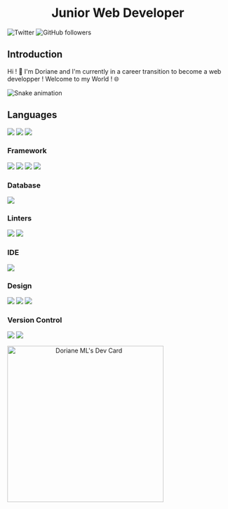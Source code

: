 <h1 align="center"> Junior Web Developer</h1>

![Twitter](https://img.shields.io/twitter/follow/DorianeML?style=social)
![GitHub followers](https://img.shields.io/github/followers/Doriane23?style=social)

## Introduction

Hi ! 👋 
I'm Doriane and I'm currently in a career transition to become a web developper ! 
Welcome to my World ! 🌐

<img src="https://raw.githubusercontent.com/GorskiAnthony/GorskiAnthony/output/snake.svg" alt="Snake animation" />

## Languages

<p>
	<img src="https://img.shields.io/badge/html5%20-%23E34F26.svg?&style=for-the-badge&logo=html5&logoColor=white"/>
	<img src="https://img.shields.io/badge/css3%20-%231572B6.svg?&style=for-the-badge&logo=css3&logoColor=white"/>
	<img src="https://img.shields.io/badge/javascript%20-%23323330.svg?&style=for-the-badge&logo=javascript&logoColor=%23F7DF1E"/>
</p>

### Framework

<p>
	<img src="https://img.shields.io/badge/node.js%20-%2343853D.svg?&style=for-the-badge&logo=node.js&logoColor=white"/>
	<img src="https://img.shields.io/badge/express.js%20-%23404d59.svg?&style=for-the-badge"/>
	<img src="https://img.shields.io/badge/reactJS%20-%2320232a.svg?&style=for-the-badge&logo=react&logoColor=%2361DAFB"/>
 	<img src="https://img.shields.io/badge/Sass-CC6699?style=for-the-badge&logo=sass&logoColor=white"> 
	
</p>

### Database

<p>
	<img src="https://img.shields.io/badge/MySQL-00000F?style=for-the-badge&logo=mysql&logoColor=white">
</p>

### Linters

<p>
	<img src="https://img.shields.io/badge/eslint-3A33D1?style=for-the-badge&logo=eslint&logoColor=white">
	<img src="https://img.shields.io/badge/prettier-1A2C34?style=for-the-badge&logo=prettier&logoColor=F7BA3E">
</p>

### IDE

<p>
	<img src="https://img.shields.io/badge/Visual_Studio-5C2D91?style=for-the-badge&logo=visual%20studio&logoColor=white"> 
</p>

### Design

<p>
	<img src="https://img.shields.io/badge/Canva-%2300C4CC.svg?&style=for-the-badge&logo=Canva&logoColor=white">
	<img src="https://img.shields.io/badge/figma%20-%23F24E1E.svg?&style=for-the-badge&logo=figma&logoColor=white"/>
	<img src="https://img.shields.io/badge/Adobe%20Photoshop-31A8FF?style=for-the-badge&logo=Adobe%20Photoshop&logoColor=black"/>
</p>

### Version Control

<p>
	<img src="https://img.shields.io/badge/git%20-%23F05033.svg?&style=for-the-badge&logo=git&logoColor=white"/>
	<img src="https://img.shields.io/badge/github%20-%23121011.svg?&style=for-the-badge&logo=github&logoColor=white"/>
</p>


<a href="https://app.daily.dev/ned2304" align="center"><img src="https://api.daily.dev/devcards/v2/4ImQVgTWvCw2ztingadTW.png?type=default&r=p5z" width="356" alt="Doriane ML's Dev Card"/></a>

<!-- Markdown -->
